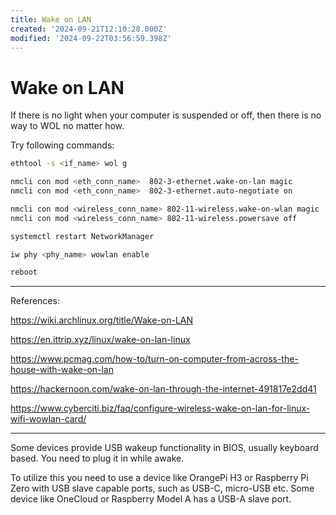 ```yaml
---
title: Wake on LAN
created: '2024-09-21T12:10:28.000Z'
modified: '2024-09-22T03:56:59.398Z'
---
```


# Wake on LAN

If there is no light when your computer is suspended or off, then there is no way to WOL no matter how.

Try following commands:

```bash
ethtool -s <if_name> wol g

nmcli con mod <eth_conn_name>  802-3-ethernet.wake-on-lan magic
nmcli con mod <eth_conn_name>  802-3-ethernet.auto-negotiate on

nmcli con mod <wireless_conn_name> 802-11-wireless.wake-on-wlan magic
nmcli con mod <wireless_conn_name> 802-11-wireless.powersave off

systemctl restart NetworkManager

iw phy <phy_name> wowlan enable

reboot
```
---

References:

https://wiki.archlinux.org/title/Wake-on-LAN

https://en.ittrip.xyz/linux/wake-on-lan-linux

https://www.pcmag.com/how-to/turn-on-computer-from-across-the-house-with-wake-on-lan

https://hackernoon.com/wake-on-lan-through-the-internet-491817e2dd41

https://www.cyberciti.biz/faq/configure-wireless-wake-on-lan-for-linux-wifi-wowlan-card/

---

Some devices provide USB wakeup functionality in BIOS, usually keyboard based. You need to plug it in while awake.

To utilize this you need to use a device like OrangePi H3 or Raspberry Pi Zero with USB slave capable ports, such as USB-C, micro-USB etc. Some device like OneCloud or Raspberry Model A has a USB-A slave port.
